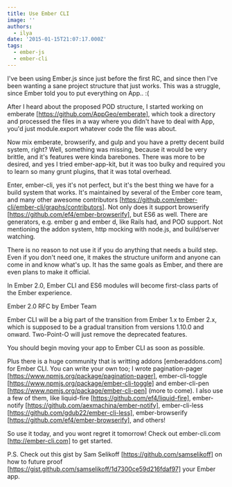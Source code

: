 ```yaml
---
title: Use Ember CLI
image: ''
authors:
  - ilya
date: '2015-01-15T21:07:17.000Z'
tags:
  - ember-js
  - ember-cli
---
```

I've been using Ember.js since just before the first RC, and since then I've
been wanting a sane project structure that just works. This was a struggle,
since Ember told you to put everything on App.. :(

After I heard about the proposed POD structure, I started working on emberate
[https://github.com/AppGeo/emberate], which took a directory and processed the
files in a way where you didn't have to deal with App, you'd just module.export 
whatever code the file was about.

Now mix emberate, browserify, and gulp  and you have a pretty decent build
system, right? Well, something was missing, because it would be very brittle,
and it's features were kinda barebones. There was more to be desired, and yes I
tried ember-app-kit, but it was too bulky and required you to learn so many 
grunt  plugins, that it was total overhead.

Enter, ember-cli, yes it's not perfect, but it's the best thing we have for a
build system that works. It's maintained by several of the Ember core team, and
many other awesome contributors
[https://github.com/ember-cli/ember-cli/graphs/contributors]. Not only does it
support browserify [https://github.com/ef4/ember-browserify], but ES6 as well.
There are generators, e.g. ember g  and ember d, like Rails had, and POD
support. Not mentioning the addon system, http mocking with node.js, and
build/server watching.

There is no reason to not use it if you do anything that needs a build step.
Even if you don't need one, it makes the structure uniform and anyone can come
in and know what's up. It has the same goals as Ember, and there are even plans 
to make it official.

In Ember 2.0, Ember CLI and ES6 modules will become first-class parts of the
Ember experience.

Ember 2.0 RFC by Ember Team

Ember CLI will be a big part of the transition from Ember 1.x to Ember 2.x,
which is supposed to be a gradual transition from versions 1.10.0 and onward.
Two-Point-O will just remove the deprecated features.

You should begin moving your app to Ember CLI as soon as possible.

Plus there is a huge community that is writting addons [emberaddons.com]  for
Ember CLI. You can write your own too; I wrote pagination-pager
[https://www.npmjs.org/package/pagination-pager], ember-cli-toggle
[https://www.npmjs.org/package/ember-cli-toggle]  and ember-cli-pen
[https://www.npmjs.org/package/ember-cli-pen]  (more to come). I also use a few
of them, like liquid-fire [https://github.com/ef4/liquid-fire], ember-notify
[https://github.com/aexmachina/ember-notify], ember-cli-less
[https://github.com/gdub22/ember-cli-less], ember-browserify
[https://github.com/ef4/ember-browserify], and others!

So use it today, and you wont regret it tomorrow! Check out ember-cli.com
[http://ember-cli.com]  to get started.

P.S. Check out this gist by Sam Selikoff [https://github.com/samselikoff]  on
how to future proof [https://gist.github.com/samselikoff/1d7300ce59d216fdaf97] 
your Ember app.